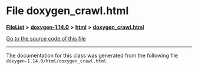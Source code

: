 

# File doxygen\_crawl.html



[**FileList**](files.md) **>** [**doxygen-1.14.0**](dir_9d5bad020669189c90cda983471be5d0.md) **>** [**html**](dir_05d1fd8a7cdd04f638f8b23196de02e2.md) **>** [**doxygen\_crawl.html**](doxygen__crawl_8html.md)

[Go to the source code of this file](doxygen__crawl_8html_source.md)





































































------------------------------
The documentation for this class was generated from the following file `doxygen-1.14.0/html/doxygen_crawl.html`

